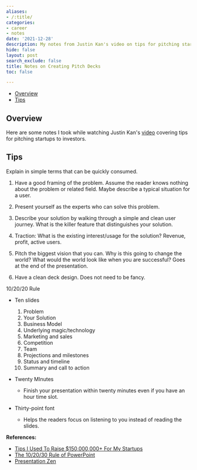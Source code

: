 ```yaml
---
aliases:
- /:title/
categories:
- career
- notes
date: '2021-12-28'
description: My notes from Justin Kan's video on tips for pitching startups to investors.
hide: false
layout: post
search_exclude: false
title: Notes on Creating Pitch Decks
toc: false

---
```


* [Overview](#overview)
* [Tips](#tips)



## Overview

Here are some notes I took while watching Justin Kan's [video](https://www.youtube.com/watch?v=Lv513WIP1T0) covering tips for pitching startups to investors.


## Tips
Explain in simple terms that can be quickly consumed.

1. Have a good framing of the problem. Assume the reader knows nothing about the problem or related field. Maybe describe a typical situation for a user.

2. Present yourself as the experts who can solve this problem.

3. Describe your solution by walking through a simple and clean user journey. What is the killer feature that distinguishes your solution.

4. Traction: What is the existing interest/usage for the solution? Revenue, profit, active users.

5. Pitch the biggest vision that you can. Why is this going to change the world? What would the world look like when you are successful? Goes at the end of the presentation.

6. Have a clean deck design. Does not need to be fancy.

10/20/20 Rule

* Ten slides

  1. Problem
  2. Your Solution
  3. Business Model
  4. Underlying magic/technology
  5. Marketing and sales
  6. Competition
  7. Team
  8. Projections and milestones
  9. Status and timeline
  10. Summary and call to action

* Twenty MInutes

  * Finish your presentation within twenty minutes even if you have an hour time slot.

* Thirty-point font

  * Helps the readers focus on listening to you instead of reading the slides.

   

**References:**

* [Tips I Used To Raise $150,000,000+ For My Startups](https://www.youtube.com/watch?v=Lv513WIP1T0)
* [The 10/20/30 Rule of PowerPoint](https://guykawasaki.com/the_102030_rule/)
* [Presentation Zen](https://www.presentationzen.com/)

